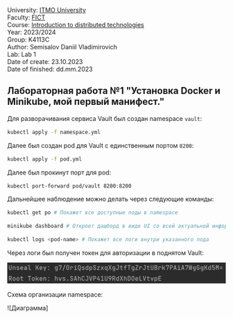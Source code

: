 University: [ITMO University](https://itmo.ru/ru/)\
Faculty: [FICT](https://fict.itmo.ru)\
Course: [Introduction to distributed technologies](https://github.com/itmo-ict-faculty/introduction-to-distributed-technologies)\
Year: 2023/2024\
Group: K4113C\
Author: Semisalov Daniil Vladimirovich\
Lab: Lab 1\
Date of create: 23.10.2023\
Date of finished: dd.mm.2023
## Лабораторная работа №1 "Установка Docker и Minikube, мой первый манифест."

Для разворачивания сервиса Vault был создан namespace ```vault```:

```bash 
kubectl apply -f namespace.yml
```

Далее был создан pod для Vault с единственным портом ```8200```:

```bash 
kubectl apply -f pod.yml
```

Далее был прокинут порт для pod:

```bash 
kubectl port-forward pod/vault 8200:8200 
```

Дальнейшее наблюдение можно делать через следующие команды:

```bash 
kubectl get po # Покажет все доступные поды в namespace
```

```bash 
minikube dashboard # Откроет дашборд в виде UI со всей актуальной информации по каждому namespace
```

```bash 
kubectl logs <pod-name> # Покажет все логи внутри указанного пода
```

Через логи был получен токен для авторизации в поднятом Vault:

![Токен авторизации](pic/token.png)

Схема организации namespace:

![Диаграмма]
